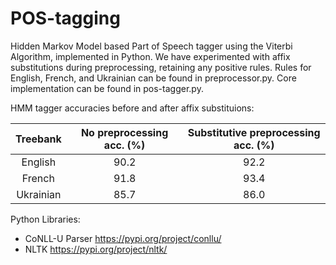 # POS-tagging

Hidden Markov Model based Part of Speech tagger using the Viterbi Algorithm, implemented in Python. We have experimented with affix substitutions during preprocessing, retaining any positive rules. Rules for English, French, and Ukrainian can be found in preprocessor.py. Core implementation can be found in pos-tagger.py.

HMM tagger accuracies before and after affix substituions:

| Treebank | No preprocessing acc. (%) | Substitutive preprocessing acc. (%) |
| :---:     |    :----:   |      :---: |
| English | 90.2 | 92.2 |
| French | 91.8 | 93.4 |
| Ukrainian | 85.7 | 86.0 |


Python Libraries:
- CoNLL-U Parser https://pypi.org/project/conllu/
- NLTK https://pypi.org/project/nltk/
